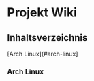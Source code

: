 # Projekt Wiki
   
   
## Inhaltsverzeichnis

[Arch Linux](#arch-linux]


   
   
   
### Arch Linux
